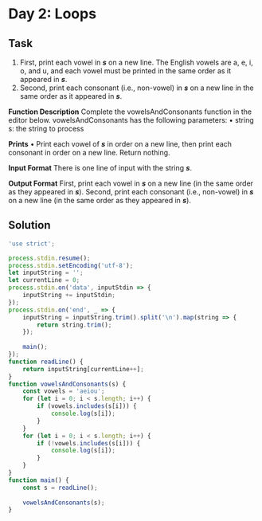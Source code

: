 # Day 2: Loops

## Task

1. First, print each vowel in **_s_** on a new line. The English vowels are a, e, i, o, and u, and
each vowel must be printed in the same order as it appeared in **_s_**.
2. Second, print each consonant (i.e., non-vowel) in **_s_** on a new line in the same order as
it appeared in **_s_**.

**Function Description**
Complete the vowelsAndConsonants function in the editor below.
vowelsAndConsonants has the following parameters:
• string s: the string to process

**Prints**
• Print each vowel of **_s_** in order on a new line, then print each consonant in order on a
new line. Return nothing.

**Input Format**
There is one line of input with the string **_s_**.

**Output Format**
First, print each vowel in **_s_** on a new line (in the same order as they appeared in **_s_**).
Second, print each consonant (i.e., non-vowel) in **_s_** on a new line (in the same order as
they appeared in **_s_**).

## Solution

```JavaScript
'use strict';

process.stdin.resume();
process.stdin.setEncoding('utf-8');
let inputString = '';
let currentLine = 0;
process.stdin.on('data', inputStdin => {
    inputString += inputStdin;
});
process.stdin.on('end', _ => {
    inputString = inputString.trim().split('\n').map(string => {
        return string.trim();
    });
    
    main();    
});
function readLine() {
    return inputString[currentLine++];
}
function vowelsAndConsonants(s) {
    const vowels = 'aeiou';
    for (let i = 0; i < s.length; i++) {
        if (vowels.includes(s[i])) {
            console.log(s[i]);
        }
    }
    for (let i = 0; i < s.length; i++) {
        if (!vowels.includes(s[i])) {
            console.log(s[i]);
        }
    }
}
function main() {
    const s = readLine();
    
    vowelsAndConsonants(s);
}
```
